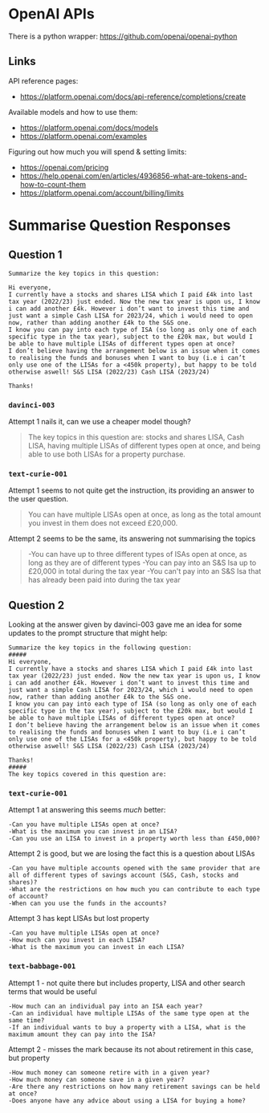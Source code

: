 # OpenAI APIs

There is a python wrapper: https://github.com/openai/openai-python



## Links

API reference pages:
* https://platform.openai.com/docs/api-reference/completions/create

Available models and how to use them:
* https://platform.openai.com/docs/models
* https://platform.openai.com/examples


Figuring out how much you will spend & setting limits:
* https://openai.com/pricing
* https://help.openai.com/en/articles/4936856-what-are-tokens-and-how-to-count-them
* https://platform.openai.com/account/billing/limits



# Summarise Question Responses

## Question 1

```
Summarize the key topics in this question:

Hi everyone,
I currently have a stocks and shares LISA which I paid £4k into last tax year (2022/23) just ended. Now the new tax year is upon us, I know i can add another £4k. However i don’t want to invest this time and just want a simple Cash LISA for 2023/24, which i would need to open now, rather than adding another £4k to the S&S one.
I know you can pay into each type of ISA (so long as only one of each specific type in the tax year), subject to the £20k max, but would I be able to have multiple LISAs of different types open at once?
I don’t believe having the arrangement below is an issue when it comes to realising the funds and bonuses when I want to buy (i.e i can’t only use one of the LISAs for a <450k property), but happy to be told otherwise aswell! S&S LISA (2022/23) Cash LISA (2023/24)

Thanks!
```

### `davinci-003`

Attempt 1 nails it, can we use a cheaper model though?

> The key topics in this question are: stocks and shares LISA, Cash LISA, having multiple LISAs of different types open at once, and being able to use both LISAs for a property purchase.

### `text-curie-001`


Attempt 1 seems to not quite get the instruction, its providing an answer to the user question.

> You can have multiple LISAs open at once, as long as the total amount you invest in them does not exceed £20,000.

Attempt 2 seems to be the same, its answering not summarising the topics

>-You can have up to three different types of ISAs open at once, as long as they are of different types 
>-You can pay into an S&S Isa up to £20,000 in total during the tax year
>-You can't pay into an S&S Isa that has already been paid into during the tax year



## Question 2

Looking at the answer given by davinci-003 gave me an idea for some updates to the prompt structure that might help:

```
Summarize the key topics in the following question:
#####
Hi everyone,
I currently have a stocks and shares LISA which I paid £4k into last tax year (2022/23) just ended. Now the new tax year is upon us, I know i can add another £4k. However i don’t want to invest this time and just want a simple Cash LISA for 2023/24, which i would need to open now, rather than adding another £4k to the S&S one.
I know you can pay into each type of ISA (so long as only one of each specific type in the tax year), subject to the £20k max, but would I be able to have multiple LISAs of different types open at once?
I don’t believe having the arrangement below is an issue when it comes to realising the funds and bonuses when I want to buy (i.e i can’t only use one of the LISAs for a <450k property), but happy to be told otherwise aswell! S&S LISA (2022/23) Cash LISA (2023/24)

Thanks!
#####
The key topics covered in this question are:
```
### `text-curie-001`

Attempt 1 at answering this seems _much_ better:

```
-Can you have multiple LISAs open at once?
-What is the maximum you can invest in an LISA?
-Can you use an LISA to invest in a property worth less than £450,000?
```

Attempt 2 is good, but we are losing the fact this is a question about LISAs

```
-Can you have multiple accounts opened with the same provider that are all of different types of savings account (S&S, Cash, stocks and shares)?
-What are the restrictions on how much you can contribute to each type of account?
-When can you use the funds in the accounts?
```

Attempt 3 has kept LISAs but lost property

```
-Can you have multiple LISAs open at once?
-How much can you invest in each LISA?
-What is the maximum you can invest in each LISA?
```


### `text-babbage-001`

Attempt 1 - not quite there but includes property, LISA and other search terms that would be useful

```
-How much can an individual pay into an ISA each year?
-Can an individual have multiple LISAs of the same type open at the same time?
-If an individual wants to buy a property with a LISA, what is the maximum amount they can pay into the ISA?
```

Attempt 2 - misses the mark because its not about retirement in this case, but property

```
-How much money can someone retire with in a given year?
-How much money can someone save in a given year?
-Are there any restrictions on how many retirement savings can be held at once?
-Does anyone have any advice about using a LISA for buying a home?
```